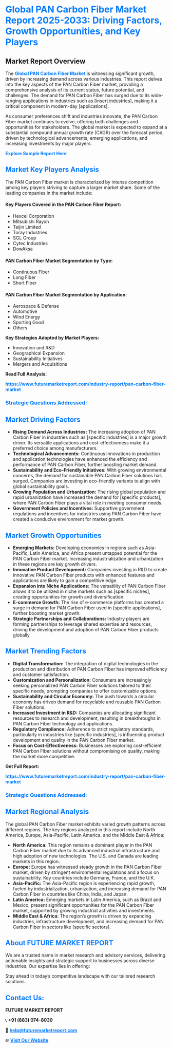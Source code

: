 <h1 style="color: #007BFF;">Global PAN Carbon Fiber Market Report 2025-2033: Driving Factors, Growth Opportunities, and Key Players</h1>

<section id="overview">
<h2>Market Report Overview</h2>
<p>The <a href="https://www.futuremarketreport.com/industry-report/pan-carbon-fiber-market" style="color: #007BFF; text-decoration: none;"><strong>Global PAN Carbon Fiber Market</strong></a> is witnessing significant growth, driven by increasing demand across various industries. This report delves into the key aspects of the PAN Carbon Fiber market, providing a comprehensive analysis of its current status, future potential, and challenges. The demand for PAN Carbon Fiber has surged due to its wide-ranging applications in industries such as [insert industries], making it a critical component in modern-day [applications].</p>
<p>As consumer preferences shift and industries innovate, the PAN Carbon Fiber market continues to evolve, offering both challenges and opportunities for stakeholders. The global market is expected to expand at a substantial compound annual growth rate (CAGR) over the forecast period, driven by technological advancements, emerging applications, and increasing investments by major players.</p>
</section>

<section id="overview">
<p><a href="https://www.futuremarketreport.com/request-sample/reportId=84024" style="color: #007BFF; text-decoration: none;"><strong>Explore Sample Report Here</strong></a></p>
</section>

<section id="key-players">
<h2 style="color: #007BFF;">Market Key Players Analysis</h2>
<p>The PAN Carbon Fiber market is characterized by intense competition among key players striving to capture a larger market share. Some of the leading companies in the market include:</p>
<h4>Key Players Covered in the PAN Carbon Fiber Report:</h4>
<ul><li>Hexcel Corporation</li><li>Mitsubishi Rayon</li><li>Teijin Limited</li><li>Toray Industries</li><li>SGL Group</li><li>Cytec Industries</li><li>DowAksa</li></ul>
<h4>PAN Carbon Fiber Market Segmentation by Type:</h4>
<ul><li>Continuous Fiber</li><li>Long Fiber</li><li>Short Fiber</li></ul>

<h4>PAN Carbon Fiber Market Segmentation by Application:</h4>
<ul><li>Aerospace &amp; Defense</li><li>Automotive</li><li>Wind Energy</li><li>Sporting Good</li><li>Others</li></ul>
<p><strong>Key Strategies Adopted by Market Players:</strong></p>
<ul>
<li>Innovation and R&D</li>
<li>Geographical Expansion</li>
<li>Sustainability Initiatives</li>
<li>Mergers and Acquisitions</li>
</ul>
</section>

<section>
<p><strong>Read Full Analysis: </strong></p><a href="https://www.futuremarketreport.com/industry-report/pan-carbon-fiber-market" style="color: #007BFF; text-decoration: none;"><strong>https://www.futuremarketreport.com/industry-report/pan-carbon-fiber-market</strong></a>
<h3 style="color: #007BFF;">Strategic Questions Addressed:</h3>
</section>

<section id="driving-factors">
<h2 style="color: #007BFF;">Market Driving Factors</h2>
<ul>
<li><strong>Rising Demand Across Industries:</strong> The increasing adoption of PAN Carbon Fiber in industries such as [specific industries] is a major growth driver. Its versatile applications and cost-effectiveness make it a preferred choice among manufacturers.</li>
<li><strong>Technological Advancements:</strong> Continuous innovations in production and application technologies have enhanced the efficiency and performance of PAN Carbon Fiber, further boosting market demand.</li>
<li><strong>Sustainability and Eco-Friendly Initiatives:</strong> With growing environmental concerns, the demand for sustainable PAN Carbon Fiber solutions has surged. Companies are investing in eco-friendly variants to align with global sustainability goals.</li>
<li><strong>Growing Population and Urbanization:</strong> The rising global population and rapid urbanization have increased the demand for [specific products], where PAN Carbon Fiber plays a vital role in meeting consumer needs.</li>
<li><strong>Government Policies and Incentives:</strong> Supportive government regulations and incentives for industries using PAN Carbon Fiber have created a conducive environment for market growth.</li>
</ul>
</section>

<section id="growth-opportunities">
<h2 style="color: #007BFF;">Market Growth Opportunities</h2>
<ul>
<li><strong>Emerging Markets:</strong> Developing economies in regions such as Asia-Pacific, Latin America, and Africa present untapped potential for the PAN Carbon Fiber market. Increasing industrialization and urbanization in these regions are key growth drivers.</li>
<li><strong>Innovative Product Development:</strong> Companies investing in R&D to create innovative PAN Carbon Fiber products with enhanced features and applications are likely to gain a competitive edge.</li>
<li><strong>Expansion into Niche Applications:</strong> The versatility of PAN Carbon Fiber allows it to be utilized in niche markets such as [specific niches], creating opportunities for growth and diversification.</li>
<li><strong>E-commerce Growth:</strong> The rise of e-commerce platforms has created a surge in demand for PAN Carbon Fiber used in [specific applications], further boosting market growth.</li>
<li><strong>Strategic Partnerships and Collaborations:</strong> Industry players are forming partnerships to leverage shared expertise and resources, driving the development and adoption of PAN Carbon Fiber products globally.</li>
</ul>
</section>

<section id="trending-factors">
<h2 style="color: #007BFF;">Market Trending Factors</h2>
<ul>
<li><strong>Digital Transformation:</strong> The integration of digital technologies in the production and distribution of PAN Carbon Fiber has improved efficiency and customer satisfaction.</li>
<li><strong>Customization and Personalization:</strong> Consumers are increasingly seeking personalized PAN Carbon Fiber solutions tailored to their specific needs, prompting companies to offer customizable options.</li>
<li><strong>Sustainability and Circular Economy:</strong> The push towards a circular economy has driven demand for recyclable and reusable PAN Carbon Fiber solutions.</li>
<li><strong>Increased Investment in R&D:</strong> Companies are allocating significant resources to research and development, resulting in breakthroughs in PAN Carbon Fiber technology and applications.</li>
<li><strong>Regulatory Compliance:</strong> Adherence to strict regulatory standards, particularly in industries like [specific industries], is influencing product development and quality in the PAN Carbon Fiber market.</li>
<li><strong>Focus on Cost-Effectiveness:</strong> Businesses are exploring cost-efficient PAN Carbon Fiber solutions without compromising on quality, making the market more competitive.</li>
</ul>
</section>

<section>
<p><strong>Get Full Report: </strong></p><a href="https://www.futuremarketreport.com/industry-report/pan-carbon-fiber-market" style="color: #007BFF; text-decoration: none;"><strong>https://www.futuremarketreport.com/industry-report/pan-carbon-fiber-market</strong></a>
<h3 style="color: #007BFF;">Strategic Questions Addressed:</h3>
</section>


<section id="regional-analysis">
<h2 style="color: #007BFF;">Market Regional Analysis</h2>
<p>The global PAN Carbon Fiber market exhibits varied growth patterns across different regions. The key regions analyzed in this report include North America, Europe, Asia-Pacific, Latin America, and the Middle East & Africa:</p>
<ul>
<li><strong>North America:</strong> This region remains a dominant player in the PAN Carbon Fiber market due to its advanced industrial infrastructure and high adoption of new technologies. The U.S. and Canada are leading markets in this region.</li>
<li><strong>Europe:</strong> Europe has witnessed steady growth in the PAN Carbon Fiber market, driven by stringent environmental regulations and a focus on sustainability. Key countries include Germany, France, and the U.K.</li>
<li><strong>Asia-Pacific:</strong> The Asia-Pacific region is experiencing rapid growth, fueled by industrialization, urbanization, and increasing demand for PAN Carbon Fiber in countries like China, India, and Japan.</li>
<li><strong>Latin America:</strong> Emerging markets in Latin America, such as Brazil and Mexico, present significant opportunities for the PAN Carbon Fiber market, supported by growing industrial activities and investments.</li>
<li><strong>Middle East & Africa:</strong> The region’s growth is driven by expanding industries, infrastructure development, and increasing demand for PAN Carbon Fiber in sectors like [specific sectors].</li>
</ul>
</section>

<footer>
<h2 style="color: #007BFF;">About FUTURE MARKET REPORT</h2>
<p>We are a trusted name in market research and advisory services, delivering actionable insights and strategic support to businesses across diverse industries. Our expertise lies in offering:</p>

<p>Stay ahead in today’s competitive landscape with our tailored research solutions.</p>

<h2 style="color: #007BFF;">Contact Us:</h2>
<p><strong>FUTURE MARKET REPORT</strong></p>
<p>📞 <strong>+91 (883) 074-8030</strong></p>
<p>📧 <strong><a href="mailto:help@futuremarketreport.com" style="color: #007BFF;">help@futuremarketreport.com</a></strong></p>
<p>🌐 <strong><a href="https://www.futuremarketreport.com/" style="color: #007BFF;">Visit Our Website</a></strong></p>
</footer>